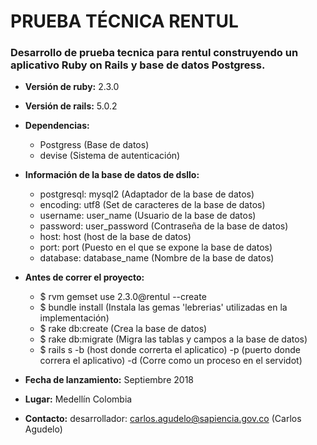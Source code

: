 # PRUEBA TÉCNICA RENTUL

### Desarrollo de prueba tecnica para rentul construyendo un aplicativo Ruby on Rails y base de datos Postgress.


* **Versión de ruby:** 2.3.0
* **Versión de rails:** 5.0.2


* **Dependencias:** 
    * Postgress (Base de datos)
    * devise (Sistema de autenticación)


* **Información de la base de datos de dsllo:**
    * postgresql: mysql2 (Adaptador de la base de datos)
    * encoding: utf8 (Set de caracteres de la base de datos)
    * username: user_name (Usuario de la base de datos)
    * password: user_password (Contraseña de la base de datos)
    * host: host (host de la base de datos)
    * port: port (Puesto en el que se expone la base de datos)
    * database: database_name (Nombre de la base de datos)


* **Antes de correr el proyecto:**
    * $ rvm gemset use 2.3.0@rentul --create
    * $ bundle install (Instala las gemas 'lebrerias' utilizadas en la implementación)
    * $ rake db:create (Crea la base de datos)
    * $ rake db:migrate (Migra las tablas y campos a la base de datos)
    * $ rails s -b (host donde correrta el aplicatico) -p (puerto donde correra el aplicativo) -d (Corre como un proceso en el servidot)

* **Fecha de lanzamiento:** Septiembre 2018


* **Lugar:** Medellín Colombia


* **Contacto:** desarrollador: carlos.agudelo@sapiencia.gov.co (Carlos Agudelo)